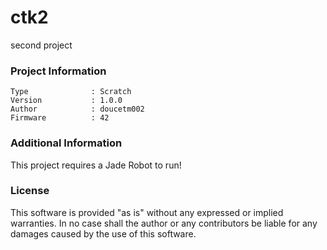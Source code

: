 ctk2
================

second project

### Project Information
```
Type              : Scratch
Version           : 1.0.0
Author            : doucetm002
Firmware          : 42
```

### Additional Information
This project requires a Jade Robot to run!

### License
This software is provided "as is" without any expressed or implied warranties.  In no case shall the author or any contributors be liable for any damages caused by the use of this software.

